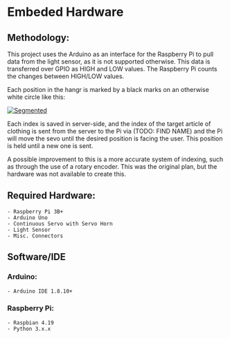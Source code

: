 # Embeded Hardware

## Methodology:
This project uses the Arduino as an interface for the Raspberry Pi to pull data from the light sensor, as it is not supported otherwise. 
This data is transferred over GPIO as HIGH and LOW values. The Raspberry Pi counts the changes between HIGH/LOW values. 

Each position in the hangr is marked by a black marks on an otherwise white circle like this:

[![Segmented](https://etc.usf.edu/clipart/74300/74344/74344_pie_4-8b_sm.gif)](https://etc.usf.edu/clipart/74300/74344/74344_pie_4-8b_sm.gif)

Each index is saved in server-side, and the index of the target article of clothing is sent from the server to the Pi via (TODO: FIND NAME) and the Pi will move the sevo until the desired position is facing the user. This position is held until a new one is sent. 

A possible improvement to this is a more accurate system of indexing, such as through the use of a rotary encoder. This was the original plan, but the hardware was not available to create this. 


## Required Hardware:
    - Raspberry Pi 3B+
    - Arduino Uno
    - Continuous Servo with Servo Horn
    - Light Sensor
    - Misc. Connectors
    
 ## Software/IDE
 
 ### Arduino:
    - Arduino IDE 1.8.10+
    
 ### Raspberry Pi:
    - Raspbian 4.19 
    - Python 3.x.x 

